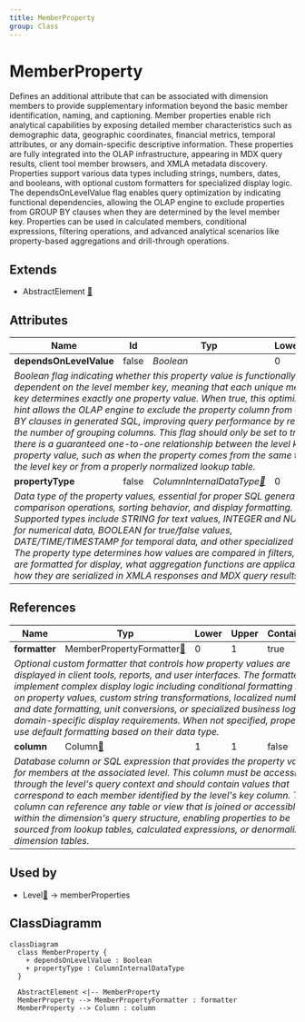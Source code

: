 ```yaml
---
title: MemberProperty
group: Class
---
```


# MemberProperty<a name="class-memberproperty"></a>

Defines an additional attribute that can be associated with dimension members to provide supplementary information beyond the basic member identification, naming, and captioning. Member properties enable rich analytical capabilities by exposing detailed member characteristics such as demographic data, geographic coordinates, financial metrics, temporal attributes, or any domain-specific descriptive information. These properties are fully integrated into the OLAP infrastructure, appearing in MDX query results, client tool member browsers, and XMLA metadata discovery. Properties support various data types including strings, numbers, dates, and booleans, with optional custom formatters for specialized display logic. The dependsOnLevelValue flag enables query optimization by indicating functional dependencies, allowing the OLAP engine to exclude properties from GROUP BY clauses when they are determined by the level member key. Properties can be used in calculated members, conditional expressions, filtering operations, and advanced analytical scenarios like property-based aggregations and drill-through operations.
## Extends
- AbstractElement [🔗](./class-AbstractElement)
## Attributes

<table>
  <thead>
    <tr>
      <th>Name</th>
      <th>Id</th>
      <th>Typ</th>
      <th>Lower</th>
      <th>Upper</th>
    </tr>
  </thead>
  <tbody>
    <tr>
      <td><strong>dependsOnLevelValue</strong></td>
      <td>false</td>
      <td><em>Boolean</em></td>
      <td>0</td>
      <td>1</td>
    </tr>
    <tr>
      <td colspan="5"><em>Boolean flag indicating whether this property value is functionally dependent on the level member key, meaning that each unique member key determines exactly one property value. When true, this optimization hint allows the OLAP engine to exclude the property column from GROUP BY clauses in generated SQL, improving query performance by reducing the number of grouping columns. This flag should only be set to true when there is a guaranteed one-to-one relationship between the level key and property value, such as when the property comes from the same table as the level key or from a properly normalized lookup table.</em></td>
    </tr>
    <tr>
      <td><strong>propertyType</strong></td>
      <td>false</td>
      <td><em>ColumnInternalDataType<a href="./enum-ColumnInternalDataType">🔗</a></em></td>
      <td>0</td>
      <td>1</td>
    </tr>
    <tr>
      <td colspan="5"><em>Data type of the property values, essential for proper SQL generation, comparison operations, sorting behavior, and display formatting. Supported types include STRING for text values, INTEGER and NUMERIC for numerical data, BOOLEAN for true/false values, DATE/TIME/TIMESTAMP for temporal data, and other specialized types. The property type determines how values are compared in filters, how they are formatted for display, what aggregation functions are applicable, and how they are serialized in XMLA responses and MDX query results.</em></td>
    </tr>
  </tbody>
</table>

## References

<table>
  <thead>
    <tr>
      <th>Name</th>
      <th>Typ</th>
      <th>Lower</th>
      <th>Upper</th>
      <th>Containment</th>
    </tr>
  </thead>
  <tbody>
    <tr>
      <td><strong>formatter</strong></td>
      <td>MemberPropertyFormatter<a href="./class-MemberPropertyFormatter">🔗</a></td>
      <td>0</td>
      <td>1</td>
      <td>true</td>
    </tr>
    <tr>
      <td colspan="5"><em>Optional custom formatter that controls how property values are displayed in client tools, reports, and user interfaces. The formatter can implement complex display logic including conditional formatting based on property values, custom string transformations, localized number and date formatting, unit conversions, or specialized business logic for domain-specific display requirements. When not specified, properties use default formatting based on their data type.</em></td>
    </tr>
    <tr>
      <td><strong>column</strong></td>
      <td>Column<a href="./class-Column">🔗</a></td>
      <td>1</td>
      <td>1</td>
      <td>false</td>
    </tr>
    <tr>
      <td colspan="5"><em>Database column or SQL expression that provides the property values for members at the associated level. This column must be accessible through the level's query context and should contain values that correspond to each member identified by the level's key column. The column can reference any table or view that is joined or accessible within the dimension's query structure, enabling properties to be sourced from lookup tables, calculated expressions, or denormalized dimension tables.</em></td>
    </tr>
  </tbody>
</table>



## Used by

- Level[🔗](./class-Level) → memberProperties

## ClassDiagramm

```mermaid
classDiagram
  class MemberProperty {
    + dependsOnLevelValue : Boolean
    + propertyType : ColumnInternalDataType
  }

  AbstractElement <|-- MemberProperty
  MemberProperty --> MemberPropertyFormatter : formatter
  MemberProperty --> Column : column

```
